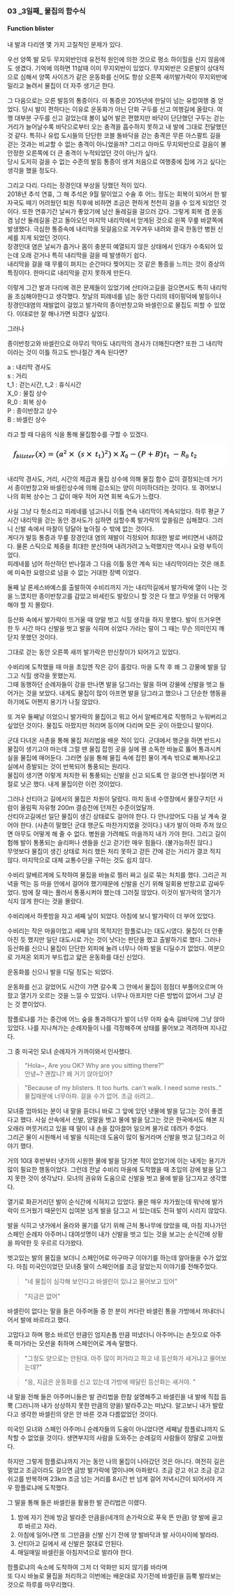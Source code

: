 ###  03 _3일째\_ 물집의 함수식
#### Function blister



내 발과 다리엔 몇 가지 고질적인 문제가 있다.

우선 양쪽 발 모두 무지외반인데 유전적 원인에 의한 것으로 
평소 하이힐을 신지 않음에도 생겼다. 기억에 의하면 11살때 이미 무지외반이 있었다. 
무지외반은 오른발이 상대적으로 심해서 양쪽 사이즈가 같은 운동화를 신어도
항상 오른쪽 새끼발가락이 무지외반에 밀리고 눌려서 물집이 더 자주 생기곤 한다.

그 다음으로는 오른 발등의 통증이다. 이 통증은 2015년에 한달이 넘는 유럽여행 중 얻었다. 
당시 발이 편하다는 이유로 운동화가 아닌 단화 구두를 신고 여행길에 올랐다. 
여행 대부분 구두를 신고 걸었는데 볼이 넓어 발은 편했지만 바닥이 단단했던 구두는 
걷는 거리가 늘어날수록 바닥으로부터 오는 충격을 흡수하지 못하고 내 발에 그대로 전달했던 것 같다.
특히나 유럽 도시들의 단단한 코블 돌바닥을 걷는 충격은 무른 아스팔트 길을 걷는 것과는
비교할 수 없는 충격이 아니었을까?
그리고 아마도 무지외반으로 걸음이 불안정한 오른쪽에 더 큰 충격이 누적되었던 것이 아닌가 싶다.  
당시 도저히 걸을 수 없는 수준의 발등 통증이 생겨 처음으로 여행중에 집에 가고 싶다는 생각을 했을 정도다.  

그리고 다리. 다리는 장경인대 부상을 당했던 적이 있다.  
2018년 추석 연휴, 그 해 추석은 9월 말이었고 수술 후 어느 정도는 회복이 되어서
한 발자국도 떼기 어려웠던 퇴원 직후에 비하면 조금은 편하게 
천천히 걸을 수 있게 되었던 것이다.
또한 연휴기간 날씨가 좋았기에 남산 둘레길을 걸으러 갔다. 
그렇게 회복 겸 운동 겸 남산 둘레길을 걷고 돌아오던 마지막 내리막에서 
얻게된 것으로 왼쪽 무릎 바깥쪽에 발생했다. 
극심한 통증속에 내리막을 뒷걸음으로 겨우겨우 내려와 
결국 한동안 병원 신세를 지게 되었던 것이다.  
장경인대 염은 날씨가 춥거나 몸이 충분히 예열되지 않은 상태에서 
인대가 수축되어 있는데 오래 걷거나 특히 내리막을 걸을 때 발생하기 쉽다.   
내리막을 걸을 때 무릎이 펴지는 순간마다 찢어지는 것 같은 
통증을 느끼는 것이 증상의 특징이다. 한마디로 내리막을 걷지 못하게 만든다.

이렇게 그간 발과 다리에 겪은 문제들이 있었기에 산티아고길을 걸으면서도 
특히 내리막을 조심해야한다고 생각했다.
첫날의 피레네를 넘는 동안 다리의 테이핑덕에 발등이나 장경인대염의 
재발없이 걸었고 발가락의 종이반창고와 바셀린으로 물집도 피할 수 있었다. 
이대로만 잘 해나가면 되겠다 싶었다.

그러나

종이반창고와 바셀린으로 아무리 막아도 내리막의 경사가 더해진다면?
또한 그 내리막이라는 것이 이틀 하고도 반나절간 계속 된다면?

a   : 내리막 경사도  
s   : 거리  
t_1   : 걷는시간,    t_2  : 휴식시간  
X_0   : 물집 상수  
R_0   : 회복 상수  
P   : 종이반창고 상수  
B   : 바셀린 상수  

라고 할 때 다음의 식을 통해 물집함수를 구할 수 있겠다.

![](day3_function_blister.png)



내리막 경사도, 거리, 시간의 제곱과 물집 상수에 의해 물집 함수 값이 결정되는데 거기서 종이반창고와 바셀린상수에 의해 감소되는 양이 미미하더라는 것이다.
또 겪어보니 나의 회복 상수는 그 값이 매우 적어 자연 회복 속도가 느렸다.

사실 그냥 다 헛소리고 피레네를 넘고나니 이틀 연속 내리막이 계속되었다. 
하루 평균 7시간 내리막을 걷는 동안 
경사도가 심하면 심할수록 발가락의 앞쏠림은 심해졌다. 
그러니 신발 속에서 마찰이 덩달아 높아질 수 밖에 없는 것이다.  
게다가 발등 통증과 무릎 장경인대 염의 재발이 걱정되어 
최대한 발로 버티면서 내려갔다. 
물론 스틱으로 체중을 최대한 분산하며 내려가려고 노력했지만 
역시나 요령 부득이었다.   
피레네를 넘어 하산하던 반나절과 그 다음 이틀 동안 계속 되는 내리막이라는 것은 
애초에 미숙한 요령으로 넘을 수 없는 거대한 장벽 이었다.

둘째 날 론세스바예스를 출발하여 수비리까지 가는 내리막길에서 발가락에
열이 나는 것을 느꼈지만 종이반창고를 감았고 바세린도 발랐으니 할 것은 다 했고
무엇을 더 어떻게 해야 할 지 몰랐다.

등산화 속에서 발가락이 뜨거울 때 양말 벗고 식힐 생각을 하지 못했다.
발이 뜨거우면 한 두 시간 마다 신발을 벗고
발을 식히며 쉬었다 가라는 말이 그 때는 무슨 의미인지 깨닫지 못했던 것이다.

그대로 걷는 동안 오른쪽 새끼 발가락은 만신창이가 되어가고 있었다.

수비리에 도착했을 때 마을 초입엔 작은 강이 흘렀다. 
마을 도착 후 왜 그 강물에 발을 담그고 식힐 생각을 못했는지.   
그때 동행하던 순례자들이 강을 만나면 발을 담그라는 말을 하며 
강물에 신발을 벗고 들어가는 것을 보았다. 
내게도 물집이 많이 아프면 발을 담그라고 했으나 
그 단순한 행동을 하기에도 어쩐지 용기가 나질 않았다. 


또 겨우 둘째날 이었으니 발가락의 물집이고 뭐고 
어서 알베르게로 직행하고 누워버리고 싶었던 것이다. 
물집도 아팠지만 허리며 등이며 다리며 모든 곳이 아팠으니 말이다.

군대 다녀온 사촌을 통해 물집 처리법을 배운 적이 있다.
군대에서 행군을 하면 반드시 물집이 생기고야 마는데
그럴 땐 물집 잡힌 곳을 실에 꿴 소독한 바늘로 뚫어 통과시켜 실을 물집에 매어둔다.
그러면 실을 통해 물집 속에 잡힌 물이 계속 밖으로 빠져나오고
실에서 증발되는 것이 반복되어 통풍되는 원리다.  
물집이 생기면 이렇게 처치한 뒤 통풍되는 신발을 신고 되도록 안 걸으면
반나절이면 저절로 낫곤 했다. 내게 물집이란 이런 것이었다.

그러나 산티아고 길에서의 물집은 차원이 달랐다.
마치 동네 수영장에서 물장구치던 사람이 올림픽 자유형 200m 결승전에
던져진 수준이었달까.  
산티아고길에선 일단 물집이 생긴 상태로도 걸어야 한다.
다 안나았어도 다음 날 계속 걸어야 한다. (사촌이 말했던 군대 행군도 마찬가지였을 것이다.)
내가 발이 아파 주저 앉으면 아무도 어떻게 해 줄 수 없다.
병원을 가려해도 마을까지 내가 가야 한다.
그리고 길이 험해 발이 통퐁되는 슬리퍼나 샌들을 신고 걷기란 매우 힘들다.
(불가능하진 않다.)  
무엇보다 물집이 생긴 상태로 처리 했든 처리 못하고 걷든 간에
걷는 거리가 결코 적지 않다. 마지막으로 대체 교통수단을 구하는 것도 쉽지 않다.

수비리 알베르게에 도착하여 물집을 바늘로 찔러 짜고 실로 묶는 처치를 했다.
그리곤 저녁을 먹는 등 마을 안에서 걸어야 했기때문에 신발을 신기 위해 일회용 반창고로 감싸두었다. 
밤에 잘 때는 풀러서 통풍시켜야 했는데 그러질 않았다. 
이것이 발가락의 열기가 식지 않게 한다는 것을 몰랐다.

수비리에서 하룻밤을 자고 세째 날이 되었다. 
아침에 보니 발가락이 더 부어 있었다.

수비리는 작은 마을이었고 세째 날의 목적지인 팜플로냐는 대도시였다. 
물집이 더 안좋아진 듯 했지만 일단 대도시로 가는 것이 낫다는 판단을 했고 
출발하기로 했다.
그러나 등산화를 신으니 물집이 단단한 외피에 눌려 
너무나 아파 발을 디딜수가 없었다. 
여분으로 가져온 외피가 부드럽고 얇은 운동화를 대신 신었다. 

운동화를 신으니 발을 디딜 정도는 되었다.

운동화를 신고 걸었어도 시간이 가면 갈수록 그 안에서 물집이 점점더 부풀어오르며
아팠고 열기가 오르는 것을 느낄 수 있었다.
너무나 아프지만 다른 방법이 없어서 그냥 걷는 것 뿐이었다. 

팜플로냐를 가는 중간에 어느 숲을 통과하다가 발이 너무 아파 숲속 길바닥에 그냥 앉아있었다. 
나를 지나쳐가는 순례자들이 나를 걱정해주며 상태를 물어보고 격려하며 지나갔다.

그 중 미국인 모녀 순례자가 가까이와서 인사했다.

> "Hola~, Are you OK? Why are you sitting there?"  
> 안녕~? 괜찮니? 왜 거기 앉아있어?
 
> "Because of my blisters. It too hurts. can't walk. I need some rests.."  
> 물집때문에 너무아파. 걸을 수가 없어. 조금 쉬려고..
 

모녀중 엄마되는 분이 내 말을 듣더니 바로 그 앞에 있던 냇물에 
발을 담그는 것이 좋겠다고 했다.
사실 산속에서 신발, 양말을 벗고 물에 발을 담그는 것은 
한국에서도 해본 지 오래라 머뭇거리고 있을 때 
딸이 내 손을 잡아끌어 일으켜 물가로 데려가 주었다.  
그리곤 물이 시원해서 네 발을 식히는데 도움이 많이 될거라며 
신발을 벗고 담그라고 이야기 했다.

거의 10대 후반부터 냇가의 시원한 물에 발을 담가본 적이 없었기에 
이는 내게는 용기가 많이 필요한 행동이었다. 
그런데 전날 수비리 마을에 도착했을 때 초입의 강에 발을 담그지 못한 것이 생각났다. 
모녀의 권유와 도움으로 신발을 벗고 물에 발을 담그자고 생각했다. 

열기로 화끈거리던 발이 순식간에 식혀지고 있었다.
물은 매우 차가웠는데 워낙에 발가락이 뜨거웠기 때문인지 십여분 넘게 발을 담그고 서 있는데도
전혀 발이 시리지 않았다.

발을 식히고 냇가에서 올라와 물기를 닦기 위해 근처 통나무에 앉았을 때, 마침 지나가던
스페인 순례자 아주머니 대여섯명이 내가 신발을 벗고 있는 것을 보고는 
순식간에 상황을 파악한 듯 우르르 다가왔다.

벗고있는 발의 물집을 보더니 스페인어로 마구마구 이야기를 하는데 알아들을 수가 없었다.
마침 미국인이었던 모녀중 딸이 스페인어를 조금 알았는지 이야기를 전해주었다.

> "네 물집이 심각해 보인다고 바셀린이 있냐고 물어보고 있어"

> "지금은 없어"

바셀린이 없다는 말을 들은 아주머들 중 한 분이 커다란 바셀린 통을 가방에서 꺼내더니 어서 발에 바르라고 했다.

고맙다고 하며 평소 바르던 만큼인 엄지손톱 만큼 떠냈더니
아주머니는 손짓으로 아주 푹 떠가라는 모션을 취하며 스페인어로 계속 말했다.

> "그정도 양으로는 안된대. 아주 많이 퍼가라고 하고 네 등산화가 새거냐고 물어보는데?"

> "응, 지금은 운동화를 신고 있는데 가방에 매달린 등산화는 새거야. "

내 말을 전해 들은 아주머니들은 발 관리법을 한참 설명해주고 바셀린을 내 발에 직접
듬뿍 (그러니까 내가 상상하지 못한 만큼의 양을) 발라주고는 떠났다.
알고보니 내가 발랐다고 생각한 바셀린의 양은 안 바른 것과 다름없었던 것이다.

미국인 모녀와 스페인 아주머니 순례자들의 도움이 아니었다면 
세째날 팜플로냐까지 도착할 수 없었을 것이다.
생면부지의 사람을 도와주는 순례길의 사람들이 정말로 고마웠다.

하지만 그렇게 팜플로냐까지 가는 동안 나의 물집이 나아갔던 것은 아니다.
여전히 길은 멀었고 조금이라도 걸으면 금방 발가락에 열이나며 아파왔다.
조금 걷고 쉬고 조금 걷고 쉬고를 반복하며 23km 조금 넘는 거리를
8시간 반 넘게 걸어 저녁시간이 되어서야 겨우 팜플로냐에 도착했다.

그 딸을 통해 들은 바셀린을 활용한 발 관리법은 이랬다.

1. 밤에 자기 전에 방금 발라준 만큼을(네개의 손가락으로 푸욱 뜬 만큼) 양 발에 골고루 바르고 자라.
2. 아침에 일어나면 또 그만큼을 신발 신기 전에 양 발바닥과 발 사이사이에 발라라.
3. 산티아고 길에서 새 신발은 절대로 안된다.
4. 매일매일 바셀린을 아침저녁으로 발라야 한다.

팜플로냐의 숙소에 도착하여 그저 더 악화만 되지 않기를 바라며  
또 다시 바늘로 물집을 처리하고 이번에는 배운대로 
자기전에 바셀린을 듬뿍 발라보는 것으로 하루를 마무리했다.
